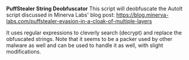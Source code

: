 **PuffStealer String Deobfuscator**
This script will deobfuscate the AutoIt script discussed in Minerva Labs' blog post:
https://blog.minerva-labs.com/puffstealer-evasion-in-a-cloak-of-multiple-layers

It uses regular expressions to cleverly search (decrypt) and replace the obfuscated strings.
Note that it seems to be a packer used by other malware as well and can be used to handle it as well, with slight modifications.

